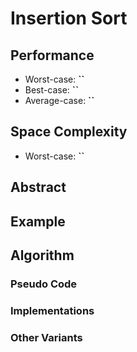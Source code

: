 # Insertion Sort

## Performance

- Worst-case: **``**
- Best-case: **``**
- Average-case: **``**

## Space Complexity

- Worst-case: **``**

## Abstract

## Example

## Algorithm

### Pseudo Code

### Implementations

### Other Variants
